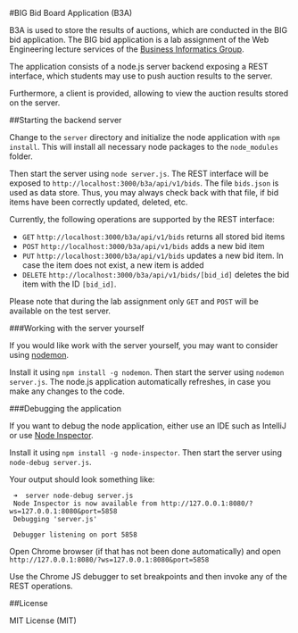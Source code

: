 #BIG Bid Board Application (B3A)

B3A is used to store the results of auctions, which are conducted in the BIG bid application. The BIG bid application is a lab assignment of the Web Engineering lecture services of the [Business Informatics Group](http://www.big.tuwien.ac.at).

The application consists of a node.js server backend exposing a REST interface, which students may use to push auction results to the server.

Furthermore, a client is provided, allowing to view the auction results stored on the server.

##Starting the backend server

Change to the `server` directory and initialize the node application with `npm install`. This will install all necessary node packages to the `node_modules` folder.

Then start the server using `node server.js`. The REST interface will be exposed to `http://localhost:3000/b3a/api/v1/bids`. The file `bids.json` is used as data store. Thus, you may always check back with that file, if bid items have been correctly updated, deleted, etc.

Currently, the following operations are supported by the REST interface:

 * `GET` `http://localhost:3000/b3a/api/v1/bids` returns all stored bid items
 * `POST` `http://localhost:3000/b3a/api/v1/bids` adds a new bid item
 * `PUT` `http://localhost:3000/b3a/api/v1/bids` updates a new bid item. In case the item does not exist, a new item is added
 * `DELETE` `http://localhost:3000/b3a/api/v1/bids/[bid_id]` deletes the bid item with the ID `[bid_id]`.

Please note that during the lab assignment only `GET` and `POST` will be available on the test server.

###Working with the server yourself

If you would like work with the server yourself, you may want to consider using [nodemon](http://nodemon.io).

Install it using `npm install -g nodemon`. Then start the server using `nodemon server.js`. The node.js application automatically refreshes, in case you make any changes to the code.

###Debugging the application

If you want to debug the node application, either use an IDE such as IntelliJ or use [Node Inspector](https://github.com/node-inspector/node-inspector).

Install it using `npm install -g node-inspector`. Then start the server using `node-debug server.js`.

Your output should look something like:

```
 ➜  server node-debug server.js
 Node Inspector is now available from http://127.0.0.1:8080/? ws=127.0.0.1:8080&port=5858
 Debugging 'server.js' 
 
 Debugger listening on port 5858
```

Open Chrome browser (if that has not been done automatically) and open `http://127.0.0.1:8080/?ws=127.0.0.1:8080&port=5858`

Use the Chrome JS debugger to set breakpoints and then invoke any of the REST operations.


##License

 MIT License (MIT)
